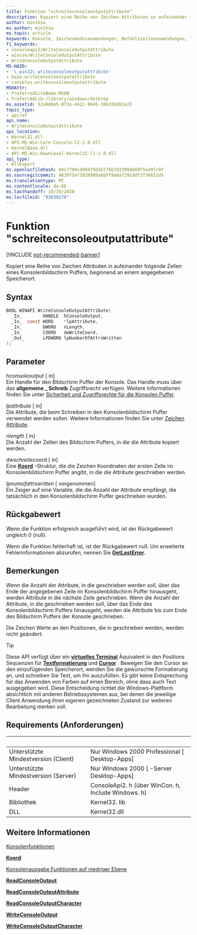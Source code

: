 ```yaml
---
title: Funktion "schreiteconsoleoutputattribute"
description: Kopiert eine Reihe von Zeichen Attributen in aufeinander folgende Zellen eines Konsolenbildschirm Puffers, beginnend an einem angegebenen Speicherort.
author: miniksa
ms.author: miniksa
ms.topic: article
keywords: Konsole, Zeichenmodusanwendungen, Befehlszeilenanwendungen, Terminalanwendungen, Konsolen-API
f1_keywords:
- consoleapi2/WriteConsoleOutputAttribute
- wincon/WriteConsoleOutputAttribute
- WriteConsoleOutputAttribute
MS-HAID:
- '\_win32\_writeconsoleoutputattribute'
- base.writeconsoleoutputattribute
- consoles.writeconsoleoutputattribute
MSHAttr:
- PreferredSiteName:MSDN
- PreferredLib:/library/windows/desktop
ms.assetid: 52a9d6e5-072e-4411-9945-10bd3dd61e25
topic_type:
- apiref
api_name:
- WriteConsoleOutputAttribute
api_location:
- Kernel32.dll
- API-MS-Win-Core-Console-l2-1-0.dll
- KernelBase.dll
- API-MS-Win-DownLevel-Kernel32-l1-1-0.dll
api_type:
- DllExport
ms.openlocfilehash: 04c7799cd98479d3b776b1933994b60f5ed9fc9f
ms.sourcegitcommit: 463975e71920908a6bff9a6a7291ddf3736652d5
ms.translationtype: MT
ms.contentlocale: de-DE
ms.lasthandoff: 10/30/2020
ms.locfileid: "93039278"
---
```

# <a name="writeconsoleoutputattribute-function"></a>Funktion "schreiteconsoleoutputattribute"

[!INCLUDE [not-recommended-banner](./includes/not-recommended-banner.md)]

Kopiert eine Reihe von Zeichen Attributen in aufeinander folgende Zellen eines Konsolenbildschirm Puffers, beginnend an einem angegebenen Speicherort.

## <a name="syntax"></a>Syntax

```C
BOOL WINAPI WriteConsoleOutputAttribute(
  _In_        HANDLE  hConsoleOutput,
  _In_  const WORD    *lpAttribute,
  _In_        DWORD   nLength,
  _In_        COORD   dwWriteCoord,
  _Out_       LPDWORD lpNumberOfAttrsWritten
);
```

## <a name="parameters"></a>Parameter

*hconsoleoutput* \[ in\]  
Ein Handle für den Bildschirm Puffer der Konsole. Das Handle muss über das **allgemeine \_ Schreib** Zugriffsrecht verfügen. Weitere Informationen finden Sie unter [Sicherheit und Zugriffsrechte für die Konsolen Puffer](console-buffer-security-and-access-rights.md).

*lpattribute* \[ in\]  
Die Attribute, die beim Schreiben in den Konsolenbildschirm Puffer verwendet werden sollen. Weitere Informationen finden Sie unter [Zeichen Attribute](console-screen-buffers.md#character-attributes).

*nlength* \[ in\]  
Die Anzahl der Zellen des Bildschirm Puffers, in die die Attribute kopiert werden.

*dwschreitecoord* \[ in\]  
Eine [**Koord**](coord-str.md) -Struktur, die die Zeichen Koordinaten der ersten Zelle im Konsolenbildschirm Puffer angibt, in die die Attribute geschrieben werden.

*lpnumofattrswritten* \[ vorgenommen\]  
Ein Zeiger auf eine Variable, die die Anzahl der Attribute empfängt, die tatsächlich in den Konsolenbildschirm Puffer geschrieben wurden.

## <a name="return-value"></a>Rückgabewert

Wenn die Funktion erfolgreich ausgeführt wird, ist der Rückgabewert ungleich 0 (null).

Wenn die Funktion fehlerhaft ist, ist der Rückgabewert null. Um erweiterte Fehlerinformationen abzurufen, nennen Sie [**GetLastError**](https://msdn.microsoft.com/library/windows/desktop/ms679360).

## <a name="remarks"></a>Bemerkungen

Wenn die Anzahl der Attribute, in die geschrieben werden soll, über das Ende der angegebenen Zeile im Konsolenbildschirm Puffer hinausgeht, werden Attribute in die nächste Zeile geschrieben. Wenn die Anzahl der Attribute, in die geschrieben werden soll, über das Ende des Konsolenbildschirm Puffers hinausgeht, werden die Attribute bis zum Ende des Bildschirm Puffers der Konsole geschrieben.

Die Zeichen Werte an den Positionen, die in geschrieben werden, werden nicht geändert.

> [!TIP]
> Diese API verfügt über ein **[virtuelles Terminal](console-virtual-terminal-sequences.md)** Äquivalent in den Positions Sequenzen für **[Textformatierung](console-virtual-terminal-sequences.md#text-formatting)** und **[Cursor](console-virtual-terminal-sequences.md#cursor-positioning)** . Bewegen Sie den Cursor an den einzufügenden Speicherort, wenden Sie die gewünschte Formatierung an, und schreiben Sie Text, um ihn auszufüllen. Es gibt keine Entsprechung für das Anwenden von Farben auf einen Bereich, ohne dass auch Text ausgegeben wird. Diese Entscheidung richtet die Windows-Plattform absichtlich mit anderen Betriebssystemen aus, bei denen die jeweilige Client Anwendung ihren eigenen gezeichneten Zustand zur weiteren Bearbeitung merken soll.

## <a name="requirements"></a>Requirements (Anforderungen)

| &nbsp; | &nbsp; |
|-|-|
| Unterstützte Mindestversion (Client) | Nur Windows 2000 Professional \[ Desktop-Apps\] |
| Unterstützte Mindestversion (Server) | Nur Windows 2000 \[ -Server Desktop-Apps\] |
| Header | ConsoleApi2. h (über WinCon. h, Include Windows. h) |
| Bibliothek | Kernel32. lib |
| DLL | Kernel32.dll |

## <a name="see-also"></a>Weitere Informationen

[Konsolenfunktionen](console-functions.md)

[**Koord**](coord-str.md)

[Konsolenausgabe Funktionen auf niedriger Ebene](low-level-console-output-functions.md)

[**ReadConsoleOutput**](readconsoleoutput.md)

[**ReadConsoleOutputAttribute**](readconsoleoutputattribute.md)

[**ReadConsoleOutputCharacter**](readconsoleoutputcharacter.md)

[**WriteConsoleOutput**](writeconsoleoutput.md)

[**WriteConsoleOutputCharacter**](writeconsoleoutputcharacter.md)
